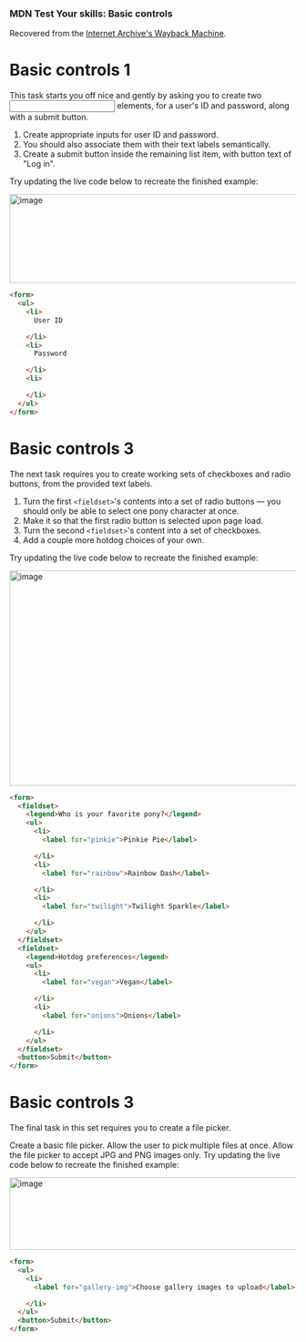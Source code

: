 ### MDN Test Your skills: Basic controls
Recovered from the [Internet Archive's Wayback Machine](https://web.archive.org/web/20250302145836/https://developer.mozilla.org/en-US/docs/Learn_web_development/Extensions/Forms/Test_your_skills:_Basic_controls).

# Basic controls 1
This task starts you off nice and gently by asking you to create two <input> elements, for a user's ID and password, along with a submit button.

1. Create appropriate inputs for user ID and password.
2. You should also associate them with their text labels semantically.
3. Create a submit button inside the remaining list item, with button text of "Log in".

Try updating the live code below to recreate the finished example:

<img width="793" height="156" alt="image" src="https://github.com/user-attachments/assets/e2bf7258-b33f-4a7e-ba13-d7d03afab21b" />

```html
<form>
  <ul>
    <li>
      User ID

    </li>
    <li>
      Password

    </li>
    <li>

    </li>
  </ul>
</form>
```

# Basic controls 3
The next task requires you to create working sets of checkboxes and radio buttons, from the provided text labels.

1. Turn the first `<fieldset>`'s contents into a set of radio buttons — you should only be able to select one pony character at once.
2. Make it so that the first radio button is selected upon page load.
3. Turn the second `<fieldset>`'s content into a set of checkboxes.
4. Add a couple more hotdog choices of your own.

Try updating the live code below to recreate the finished example:

<img width="793" height="378" alt="image" src="https://github.com/user-attachments/assets/0c2793fa-94fa-4ead-9013-f096afda6e4a" />

```html
<form>
  <fieldset>
    <legend>Who is your favorite pony?</legend>
    <ul>
      <li>
        <label for="pinkie">Pinkie Pie</label>

      </li>
      <li>
        <label for="rainbow">Rainbow Dash</label>

      </li>
      <li>
        <label for="twilight">Twilight Sparkle</label>

      </li>
    </ul>
  </fieldset>
  <fieldset>
    <legend>Hotdog preferences</legend>
    <ul>
      <li>
        <label for="vegan">Vegan</label>

      </li>
      <li>
        <label for="onions">Onions</label>

      </li>
    </ul>
  </fieldset>
  <button>Submit</button>
</form>
```

# Basic controls 3
The final task in this set requires you to create a file picker.

Create a basic file picker.
Allow the user to pick multiple files at once.
Allow the file picker to accept JPG and PNG images only.
Try updating the live code below to recreate the finished example:

<img width="793" height="127" alt="image" src="https://github.com/user-attachments/assets/a5a96bc6-b9a6-492f-b86c-99a62893931d" />

```html
<form>
  <ul>
    <li>
      <label for="gallery-img">Choose gallery images to upload</label>

    </li>
  </ul>
  <button>Submit</button>
</form>
```
